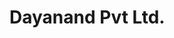 # Dayanand Pvt Ltd.

 <head>
        <title>
            Dayanand Pvt Ltd.
        </title>
        <script>
            alert ("WELCOME TO Dayanand Pvt Ltd.")
        </script>
